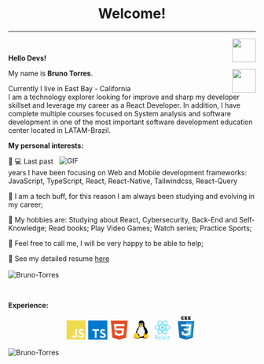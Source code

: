 <h1 align="center"> Welcome! </h1>
<hr />
<a href="https://github.com/Brunin-TI" target="_blank">
  <img align="right" src="https://cdn.iconscout.com/icon/free/png-256/github-108-438008.png" width="48px" height="48px">
</a><br />

<p align="left" > 
  <b>Hello Devs!</b>
</p>
<a href="https://www.linkedin.com/in/bruno-torres-araujo-success/" target="_blank">
  <img align="right" src="https://i.ibb.co/Kx2GSrT/linkedin.png" width="48px" height="48px">
</a>
My name is <b>Bruno Torres</b>.
</p>
<p align="left" >
Currently I live in East Bay - California<br />
I am a technology explorer looking for improve and sharp my developer skillset and leverage my career as a React Developer. In addition, I have complete multiple courses focused on System analysis and software development in one of the most important software development education center located in LATAM-Brazil. <br/>
</p>

**My personal interests:**

<img align="right" alt="GIF" src="https://octocat-generator-assets.githubusercontent.com/my-octocat-1626323782908.png" width="400px" />

👩 💻 Last past years I have been focusing on Web and Mobile development frameworks: JavaScript, TypeScript, React, React-Native, Tailwindcss, React-Query

💼 I am a tech buff, for this reason I am always been studying and evolving in my career;

👾 My hobbies are: Studying about React, Cybersecurity, Back-End and Self-Knowledge; Read books; Play Video Games; Watch series; Practice Sports;


💬 Feel free to call me, I will be very happy to be able to help; 

📝 See my detailed resume <a href="https://drive.google.com/drive/folders/1NiglynuIWv3QAh8wFWGdUBw1Bl20TI86?usp=sharing" target="_blank">here</a>
<p>
<p>
  <img align="center" src="https://github-readme-stats.vercel.app/api/top-langs/?username=Brunin-TI&layout=compact&theme=graywhite&title_color=268bd2" alt="Bruno-Torres"/>
 </p>
 <p>
 <br/>


**Experience:**  

<p align="center">
<img src="https://raw.githubusercontent.com/devicons/devicon/master/icons/javascript/javascript-plain.svg" alt="javascript" width="40" height="40" />
<img src="https://raw.githubusercontent.com/devicons/devicon/master/icons/typescript/typescript-plain.svg" alt="typescript" width="40" height="40" />
<img src="https://raw.githubusercontent.com/devicons/devicon/master/icons/html5/html5-plain.svg" alt="html5" width="40" height="40" />
<img src="https://raw.githubusercontent.com/devicons/devicon/master/icons/linux/linux-original.svg" alt="linux" width="40" height="40" />
<img src="https://raw.githubusercontent.com/devicons/devicon/master/icons/react/react-original-wordmark.svg" alt="react" width="40" height="40"/> 
<img src="https://raw.githubusercontent.com/devicons/devicon/master/icons/css3/css3-original-wordmark.svg" alt="css3" width="48" height="48"/> 
</p>
<p align="left"> <img src="https://komarev.com/ghpvc/?username=Brunin-TI" alt="Bruno-Torres" /> </p>

